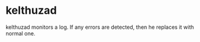 # kelthuzad
kelthuzad monitors a log. If any errors are detected, then he replaces it with normal one.
